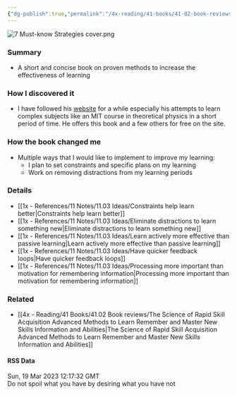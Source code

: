 ```yaml
---
{"dg-publish":true,"permalink":"/4x-reading/41-books/41-02-book-reviews/7-must-know-strategies-to-learn-anything-faster-by-scott-young/","title":"7 Must-Know Strategies to Learn Anything Faster by Scott Young","created":"2024-02-14T20:17:41.102+03:00","updated":"2024-02-14T20:17:41.102+03:00"}
---
```



![7 Must-know Strategies cover.png](/img/user/4x%20-%20Reading/41%20Books/41.02%20Book%20reviews/7%20Must-know%20Strategies%20cover.png)

### Summary
-  A short and concise book on proven methods to increase the effectiveness of learning

### How I discovered it
- I have followed his [website](https://scotthyoung.com) for a while especially his attempts to learn complex subjects like an MIT course in theoretical physics in a short period of time. He offers this book and a few others for free on the site.

### How the book changed me
- Multiple ways that I would like to implement to improve my learning:
	- I plan to set constraints and specific plans on my learning
	- Work on removing distractions from my learning periods

### Details
- [[1x - References/11 Notes/11.03 Ideas/Constraints help learn better\|Constraints help learn better]]
- [[1x - References/11 Notes/11.03 Ideas/Eliminate distractions to learn something new\|Eliminate distractions to learn something new]]
- [[1x - References/11 Notes/11.03 Ideas/Learn actively more effective than passive learning\|Learn actively more effective than passive learning]]
- [[1x - References/11 Notes/11.03 Ideas/Have quicker feedback loops\|Have quicker feedback loops]]
- [[1x - References/11 Notes/11.03 Ideas/Processing more important than motivation for remembering information\|Processing more important than motivation for remembering information]]

### Related
- [[4x - Reading/41 Books/41.02 Book reviews/The Science of Rapid Skill Acquisition Advanced Methods to Learn Remember and Master New Skills Information and Abilities\|The Science of Rapid Skill Acquisition Advanced Methods to Learn Remember and Master New Skills Information and Abilities]]

#### RSS Data
<div class='date'>Sun, 19 Mar 2023 12:17:32 GMT</div>
<div class='description'> Do not spoil what you have by desiring what you have not</div>


